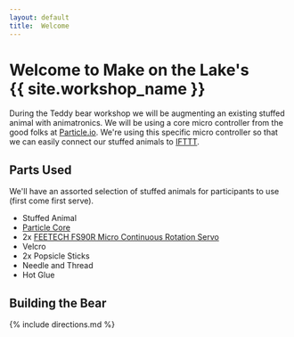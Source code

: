 ```yaml
---
layout: default
title:  Welcome
---
```


# Welcome to Make on the Lake's<br/>{{ site.workshop_name }}

During the Teddy bear workshop we will be augmenting an existing stuffed animal
with animatronics.  We will be using a core micro controller from the good folks
at <a href="https://www.particle.io/" target="_blank">Particle.io</a>.  We're
using this specific micro controller so that we can easily connect our stuffed
animals to <a href="https://ifttt.com/" target="_blank">IFTTT</a>.

## Parts Used

We'll have an assorted selection of stuffed animals for participants to use
(first come first serve).

- Stuffed Animal
- <a target="_blank" href="https://store.particle.io/">Particle Core</a>
- 2x <a target="_blank" href="https://www.pololu.com/product/2820">FEETECH FS90R Micro Continuous Rotation Servo</a>
- Velcro
- 2x Popsicle Sticks
- Needle and Thread
- Hot Glue

## Building the Bear

{% include directions.md %}
